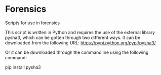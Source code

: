 # Forensics
Scripts for use in forensics

This script is written in Python and requires the use of the external library pysha3, which can be gotten through two different ways. It can be downloaded from the following URL:
https://pypi.python.org/pypi/pysha3/

Or it can be downloaded through the commandline using the following command:
 
pip install pysha3

